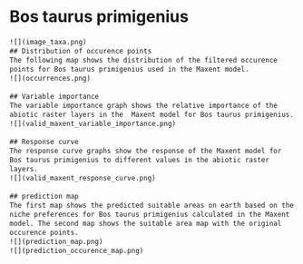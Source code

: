 # Bos taurus primigenius 
    ![](image_taxa.png) 
    ## Distribution of occurence points 
    The following map shows the distribution of the filtered occurence points for Bos taurus primigenius used in the Maxent model. 
    ![](occurrences.png)
    
    ## Variable importance 
    The variable importance graph shows the relative importance of the abiotic raster layers in the  Maxent model for Bos taurus primigenius. 
    ![](valid_maxent_variable_importance.png)
    
    ## Response curve 
    The response curve graphs show the response of the Maxent model for Bos taurus primigenius to different values in the abiotic raster layers. 
    ![](valid_maxent_response_curve.png)
    
    ## prediction map 
    The first map shows the predicted suitable areas on earth based on the niche preferences for Bos taurus primigenius calculated in the Maxent model. The second map shows the suitable area map with the original occurence points. 
    ![](prediction_map.png)
    ![](prediction_occurence_map.png)
    
